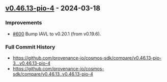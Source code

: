 ## [v0.46.13-pio-4](https://github.com/provenance-io/cosmos-sdk/releases/tag/v0.46.13-pio-4) - 2024-03-18

### Improvements

* [#600](https://github.com/provenance-io/cosmos-sdk/pull/600) Bump IAVL to v0.20.1 (from v0.19.6).

### Full Commit History

* https://github.com/provenance-io/cosmos-sdk/compare/v0.46.13-pio-3...v0.46.13-pio-4
* https://github.com/provenance-io/cosmos-sdk/compare/v0.46.13..v0.46.13-pio-4
